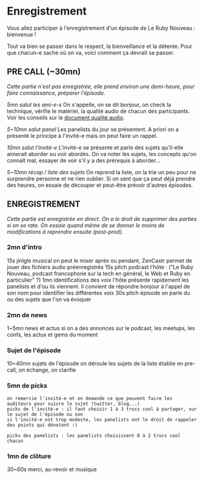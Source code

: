 # Enregistrement

Vous allez participer à l'enregistrement d'un épisode de Le Ruby Nouveau : bienvenue !

Tout va bien se passer dans le respect, la bienveillance et la détente.
Pour que chacun-e sache où on va, voici comment ça devrait se passer.

## PRE CALL (~30mn)
_Cette partie n'est pas enregistrée, elle prend environ une demi-heure, pour faire connaissance, préparer l'épisode._

*5mn salut les ami-e-s*
  On s'appelle, on se dit bonjour, on check la technique, vérifie le matériel, la qualité audio de chacun des participants.
  Voir les conseils sur le [document qualité audio](audio.md).

*5~10mn salut panel*
  Les panelists du jour se présentent. A priori on a présenté le principe à l'invité-e mais on peut faire un rappel.

*10mn salut l'invité-e*
  L'invité-e se présente et parle des sujets qu'il-elle aimerait aborder ou voir abordés.
  On va noter les sujets, les concepts qu'on connaît mal, essayer de voir s'il y a des prérequis à aborder...

*5~10mn récap / liste des sujets*
  On reprend la liste, on la trie un peu pour ne surprendre personne et ne rien oublier.
  Si on sent que ça peut déjà prendre des heures, on essaie de découper et peut-être prévoir d'autres épisodes.

## ENREGISTREMENT
_Cette partie est enregistrée en direct. On a le droit de supprimer des parties si on se rate._
_On essaie quand même de se donner le moins de modifications à reprendre ensuite (post-prod)._

### 2mn d'intro

  15s	jinlgle musical
  	  on peut le mixer après ou pendant, ZenCastr permet de jouer des fichiers audio préenregistrés
  15s	pitch podcast
	    l'hôte : ("Le Ruby Nouveau, podcast francophone sur la tech en général, le Web et Ruby en particulier" ?)
  1mn	identifications des voix
  	  l'hôte présente rapidement les panelists et d'ou ils viennent. il convient de répondre bonjour à l'appel de son nom pour identifier les différentes voix
  30s	pitch épisode
  	  on parle du ou des sujets que l'on va évoquer

### 2mn de news
  1~5mn	 news et actus
  	 si on a des annonces sur le podcast, les meetups, les confs, les actus et gems du moment

### Sujet de l'épisode
  10~40mn sujets de l'épisode
  	 on déroule les sujets de la liste établie en pre-call, on échange, on clarifie

### 5mn de picks
    on remercie l'invité-e et on demande ce que peuvent faire les auditeurs pour suivre le sujet (twitter, blog...)
    picks de l'invité-e : il faut choisir 1 à 3 trucs cool à partager, sur le sujet de l'épisode ou non
    si l'invité-e est trop modeste, les panelists ont le droit de rappeler des points qui dénotent :)

    picks des panelists : les panelists choisissent 0 à 2 trucs cool chacun

### 1mn de clôture
  30~60s merci, au-revoir et musique
